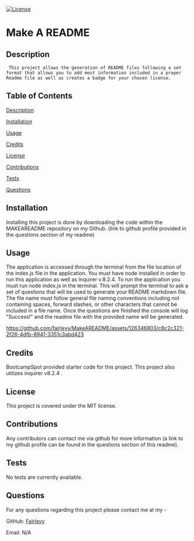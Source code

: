 [![License](https://img.shields.io/badge/License-MIT-yellow.svg)](https://opensource.org/licenses/MIT)

# Make A README 

## Description 

	 This project allows the generation of README files following a set format that allows you to add most information included in a proper Readme file as well as creates a badge for your chosen license.  

## Table of Contents

  [Description](#description)

  [Installation](#installation)

  [Usage](#usage)

  [Credits](#credits)

  [License](#license)

  [Contributions](#contributions)

  [Tests](#tests)

  [Questions](#questions)

## Installation

Installing this project is done by downloading the code within the MAKEAREADME repository on my Github. (link to github profile provided in the questions section of my readme) 

## Usage 

The application is accessed through the terminal from the file location of the index.js file in the application. You must have node installed in order to run this application as well as Inquirer v.8.2.4. To run the application you must run node index.js in the terminal. This will prompt the terminal to ask a set of questions that will be used to generate your README markdown file. The file name must follow general file naming conventions including not containing spaces, forward slashes, or other characters that cannot be included in a file name. Once the questions are finished the console will log "Success!" and the readme file with the provided name will be generated.  

https://github.com/fairleyv/MakeAREADME/assets/126346803/c8c2c321-2f26-4dfb-8941-3351c3abd423

## Credits 



BootcampSpot provided starter code for this project. This project also utilizes inquirer v8.2.4 .  

## License 

This project is covered under the MIT license. 
 
## Contributions 

Any contributors can contact me via github for more information (a link to my github profile can be found in the questions section of this readme). 

## Tests 

No tests are currently available.

## Questions 

For any questions regarding this project please contact me at my -

GitHub: [Fairleyv](https://github.com/Fairleyv) 

Email: N/A
